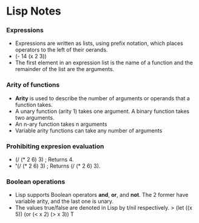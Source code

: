 # Lisp Notes

### Expressions
- Expressions are written as lists, using prefix notation, which places operators to the left of their oerands.
- (- 14 (x 2 3))
- The first element in an expression list is the name of a function and the remainder of the list are the arguments.

### Arity of functions
- **Arity** is used to describe the number of arguments or operands that a function takes.
- A unary function (arity 1) takes one argument. A binary function takes two arguments.
- An n-ary function takes n arguments
- Variable arity functions can take any number of arguments

### Prohibiting expresion evaluation
- (/ (* 2 6) 3) ; Returns 4.
- **'**(/ (* 2 6) 3) ; Returns (/ (* 2 6) 3).


### Boolean operations
- Lisp supports Boolean operators **and**, **or**, and **not**. The 2 former have variable arity, and the last one is unary.
- The values true/false are denoted in Lisp by t/nil respectively.
\> (let ((x 5))
(or (< x 2) (> x 3))
T

